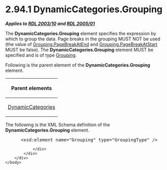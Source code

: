 <html dir="LTR" xmlns:mshelp="http://msdn.microsoft.com/mshelp" xmlns:ddue="http://ddue.schemas.microsoft.com/authoring/2003/5" xmlns:xlink="http://www.w3.org/1999/xlink" xmlns:tool="http://www.microsoft.com/tooltip">
    <head>
        <meta http-equiv="Content-Type" content="text/html; CHARSET=utf-8"></meta>
        <meta name="save" content="history"></meta>
        <title>2.94.1 DynamicCategories.Grouping</title>
        <xml>
            <mshelp:toctitle title="2.94.1 DynamicCategories.Grouping"></mshelp:toctitle>
            <mshelp:rltitle title="[MS-RDL]: DynamicCategories.Grouping"></mshelp:rltitle>
            <mshelp:keyword index="A" term="ebbc9edf-39f2-4cd7-b12b-b31f192e483f"></mshelp:keyword>
            <mshelp:attr name="DCSext.ContentType" value="open specification"></mshelp:attr>
            <mshelp:attr name="AssetID" value="ebbc9edf-39f2-4cd7-b12b-b31f192e483f"></mshelp:attr>
            <mshelp:attr name="TopicType" value="kbRef"></mshelp:attr>
            <mshelp:attr name="DCSext.Title" value="[MS-RDL]: DynamicCategories.Grouping" />
        </xml>
    </head>
    <body>
        <div id="header">
            <h1 class="heading">2.94.1 DynamicCategories.Grouping</h1>
        </div>
        <div id="mainSection">
            <div id="mainBody">
                <div id="allHistory" class="saveHistory"></div>
                <div id="sectionSection0" class="section" name="collapseableSection">
                    

<p><b><i>Applies to </i></b><a href="a7e2ad00-07c8-4f6d-80ab-3ad55df7b233.md"><b><i>RDL 2003/10</i></b></a><b>
<i>and </i></b><a href="3ebe2912-4958-4832-b391-cad1f5e13338.md"><b><i>RDL 2005/01</i></b></a></p>

<p>The <b>DynamicCategories.Grouping</b> element specifies the
expression by which to group the data. Page breaks in the grouping MUST NOT be
used (the value of <a href="35ebddd2-5644-4873-bb96-eca6fa37142d.md">Grouping.PageBreakAtEnd</a>
and <a href="a19237fe-7345-44bd-9de0-5ee1226adb7d.md">Grouping.PageBreakAtStart</a>
MUST be false). The <b>DynamicCategories.Grouping</b> element MUST be specified
and is of type <a href="7d574154-eefe-4fc1-8b78-3a18b9350e87.md">Grouping</a>.</p>

<p>Following is the parent element of the <b>DynamicCategories.Grouping</b>
element.</p>

<table>
 <thead>
  <tr>
   <th>
   <p>Parent elements</p>
   </th>
  </tr>
 </thead>
 <tr>
  <td>
  <p><a href="10266228-504d-486d-ab42-fe7e9af3ee2a.md">DynamicCategories</a></p>
  </td>
 </tr>
</table>

<p>The following is the XML Schema definition of the <b>DynamicCategories.Grouping</b>
element.</p>

<dl>
<dd>
<div><pre> &lt;xsd:element name=&quot;Grouping&quot; type=&quot;GroupingType&quot; /&gt;
</pre></div>
</dd></dl>


                </div>
            </div>
        </div>
    </body>
</html>